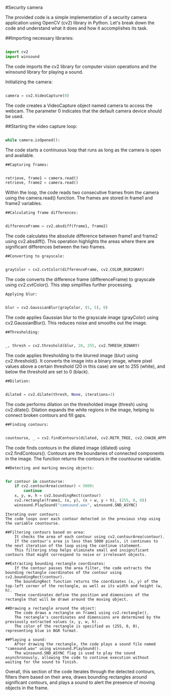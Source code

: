 #Security camera

The provided code is a simple implementation of a security camera application using OpenCV (cv2) library in Python.
Let's break down the code and understand what it does and how it accomplishes its task.

##Importing necessary libraries:

```python

import cv2
import winsound
```

The code imports the cv2 library for computer vision operations and the winsound library for playing a sound.

Initializing the camera:

```python

camera = cv2.VideoCapture(0)
```

The code creates a VideoCapture object named camera to access the webcam. The parameter 0 indicates that the default camera device should be used.

##Starting the video capture loop:

```python

while camera.isOpened():
```

The code starts a continuous loop that runs as long as the camera is open and available.

    ##Capturing frames:

```python

retrieve, frame1 = camera.read()
retrieve, frame2 = camera.read()
```

Within the loop, the code reads two consecutive frames from the camera using the camera.read() function. The frames are stored in frame1 and frame2 variables.

    ##Calculating frame differences:

```python

differenceFrame = cv2.absdiff(frame1, frame2)
```

The code calculates the absolute difference between frame1 and frame2 using cv2.absdiff(). This operation highlights the areas where there are significant differences between the two frames.

    ##Converting to grayscale:

```python

grayColor = cv2.cvtColor(differenceFrame, cv2.COLOR_BGR2GRAY)
```

The code converts the difference frame (differenceFrame) to grayscale using cv2.cvtColor(). This step simplifies further processing.

    Applying blur:

```python

blur = cv2.GaussianBlur(grayColor, (5, 5), 0)
```

The code applies Gaussian blur to the grayscale image (grayColor) using cv2.GaussianBlur(). This reduces noise and smooths out the image.

    ##Thresholding:

```python

_, thresh = cv2.threshold(blur, 20, 255, cv2.THRESH_BINARY)
```

The code applies thresholding to the blurred image (blur) using cv2.threshold(). It converts the image into a binary image, where pixel values above a certain threshold (20 in this case) are set to 255 (white), and below the threshold are set to 0 (black).

    ##Dilation:

```python

dilated = cv2.dilate(thresh, None, iterations=3)
```

The code performs dilation on the thresholded image (thresh) using cv2.dilate(). Dilation expands the white regions in the image, helping to connect broken contours and fill gaps.

    ##Finding contours:

```python

countourse, _ = cv2.findContours(dilated, cv2.RETR_TREE, cv2.CHAIN_APPROX_SIMPLE)
```

The code finds contours in the dilated image (dilated) using cv2.findContours(). Contours are the boundaries of connected components in the image. The function returns the contours in the countourse variable.

    ##Detecting and marking moving objects:

```python

for contour in countourse:
    if cv2.contourArea(contour) < 5000:
        continue
    x, y, w, h = cv2.boundingRect(contour)
    cv2.rectangle(frame1, (x, y), (x + w, y + h), (255, 0, 0))
    winsound.PlaySound("camsound.wav", winsound.SND_ASYNC)
```

    Iterating over contours:
    The code loops over each contour detected in the previous step using the variable countourse.

    ##Filtering contours based on area:
        It checks the area of each contour using cv2.contourArea(contour).
        If the contour's area is less than 5000 pixels, it continues to the next iteration of the loop using the continue statement.
        This filtering step helps eliminate small and insignificant contours that might correspond to noise or irrelevant objects.

    ##Extracting bounding rectangle coordinates:
        If the contour passes the area filter, the code extracts the bounding rectangle coordinates of the contour using cv2.boundingRect(contour).
        The boundingRect function returns the coordinates (x, y) of the top-left corner of the rectangle, as well as its width and height (w, h).
        These coordinates define the position and dimensions of the rectangle that will be drawn around the moving object.

    ##Drawing a rectangle around the object:
        The code draws a rectangle on frame1 using cv2.rectangle().
        The rectangle's coordinates and dimensions are determined by the previously extracted values (x, y, w, h).
        The color of the rectangle is specified as (255, 0, 0), representing blue in BGR format.

    ##Playing a sound:
        After drawing the rectangle, the code plays a sound file named "camsound.wav" using winsound.PlaySound().
        The winsound.SND_ASYNC flag is used to play the sound asynchronously, allowing the code to continue execution without waiting for the sound to finish.

Overall, this section of the code iterates through the detected contours, filters them based on their area, draws bounding rectangles around significant contours, and plays a sound to alert the presence of moving objects in the frame.
